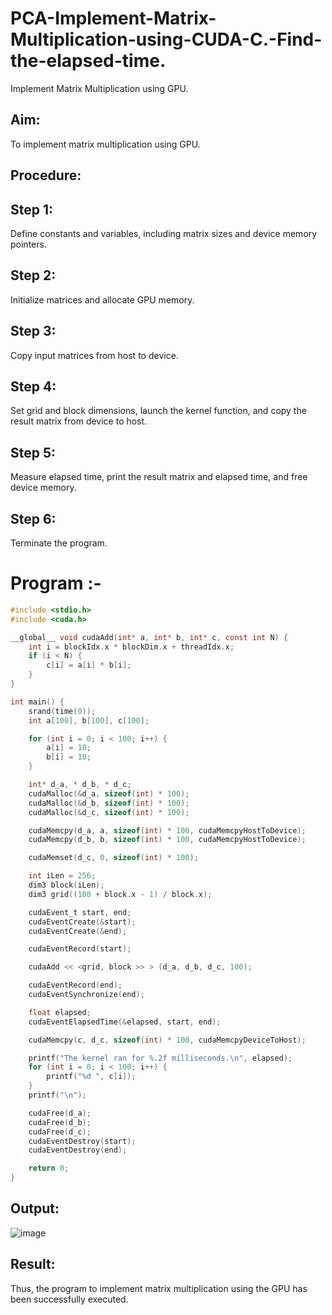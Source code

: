 # PCA-Implement-Matrix-Multiplication-using-CUDA-C.-Find-the-elapsed-time.
Implement Matrix Multiplication using GPU.

## Aim:
To implement matrix multiplication using GPU.

## Procedure:
## Step 1:
Define constants and variables, including matrix sizes and device memory pointers.

## Step 2:
Initialize matrices and allocate GPU memory.

## Step 3:
Copy input matrices from host to device.

## Step 4:
Set grid and block dimensions, launch the kernel function, and copy the result matrix from device to host.

## Step 5:
Measure elapsed time, print the result matrix and elapsed time, and free device memory.

## Step 6:
Terminate the program.

# Program :-
``` c
#include <stdio.h>
#include <cuda.h>

__global__ void cudaAdd(int* a, int* b, int* c, const int N) {
    int i = blockIdx.x * blockDim.x + threadIdx.x;
    if (i < N) {
        c[i] = a[i] * b[i];
    }
}

int main() {
    srand(time(0));
    int a[100], b[100], c[100];

    for (int i = 0; i < 100; i++) {
        a[i] = 10;
        b[i] = 10;
    }

    int* d_a, * d_b, * d_c;
    cudaMalloc(&d_a, sizeof(int) * 100);
    cudaMalloc(&d_b, sizeof(int) * 100);
    cudaMalloc(&d_c, sizeof(int) * 100);

    cudaMemcpy(d_a, a, sizeof(int) * 100, cudaMemcpyHostToDevice);
    cudaMemcpy(d_b, b, sizeof(int) * 100, cudaMemcpyHostToDevice);

    cudaMemset(d_c, 0, sizeof(int) * 100);

    int iLen = 256;
    dim3 block(iLen);
    dim3 grid((100 + block.x - 1) / block.x);

    cudaEvent_t start, end;
    cudaEventCreate(&start);
    cudaEventCreate(&end);

    cudaEventRecord(start);

    cudaAdd << <grid, block >> > (d_a, d_b, d_c, 100);

    cudaEventRecord(end);
    cudaEventSynchronize(end);

    float elapsed;
    cudaEventElapsedTime(&elapsed, start, end);

    cudaMemcpy(c, d_c, sizeof(int) * 100, cudaMemcpyDeviceToHost);

    printf("The kernel ran for %.2f milliseconds.\n", elapsed);
    for (int i = 0; i < 100; i++) {
        printf("%d ", c[i]);
    }
    printf("\n");

    cudaFree(d_a);
    cudaFree(d_b);
    cudaFree(d_c);
    cudaEventDestroy(start);
    cudaEventDestroy(end);

    return 0;
}
```

## Output:
![image](https://github.com/Prasannakumar019/-PCA-Implement-Matrix-Multiplication-using-CUDA-C.-Find-the-elapsed-time./assets/75235090/741586c6-924f-4943-be83-e0969158962b)


## Result:
Thus, the program to implement matrix multiplication using the GPU has been successfully executed.
